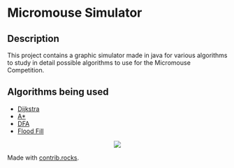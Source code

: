 # Micromouse Simulator

## Description

This project contains a graphic simulator made in java for various algorithms to study in detail
possible algorithms to use for the Micromouse Competition.

## Algorithms being used

- [Dijkstra](https://www.w3schools.com/dsa/dsa_algo_graphs_dijkstra.php)
- [A*](https://www.geeksforgeeks.org/a-search-algorithm/)
- [DFA](https://www.geeksforgeeks.org/depth-first-search-or-dfs-for-a-graph/)
- [Flood Fill](https://www.geeksforgeeks.org/flood-fill-algorithm/)

<div align=center>
<a href="https://github.com/QuangPhuLy7227/MicroMouseJavaSimulator/graphs/contributors">
  <img src="https://contrib.rocks/image?repo=QuangPhuLy7227/MicroMouseJavaSimulator" />
</a>
</div>

Made with [contrib.rocks](https://contrib.rocks).
